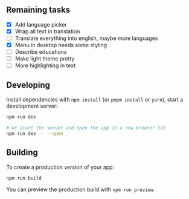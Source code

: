 ## Remaining tasks

- [x] Add language picker
- [x] Wrap all text in translation
- [ ] Translate everything into english, maybe more languages
- [x] Menu in desktop needs some styling
- [ ] Describe educations
- [ ] Make light theme pretty
- [ ] More highlighting in text

## Developing

Install dependencies with `npm install` (or `pnpm install` or `yarn`), start a development server:

```bash
npm run dev

# or start the server and open the app in a new browser tab
npm run dev -- --open
```

## Building

To create a production version of your app:

```bash
npm run build
```

You can preview the production build with `npm run preview`.